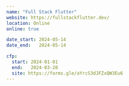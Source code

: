 ```yaml
---
name: "Full Stack Flutter"
website: https://fullstackflutter.dev/
location: Online
online: true

date_start: 2024-05-14
date_end:   2024-05-14

cfp:
  start: 2024-01-01
  end:   2024-03-20
  site: https://forms.gle/aYrcS3dJFZxQW3Eu6
---
```

